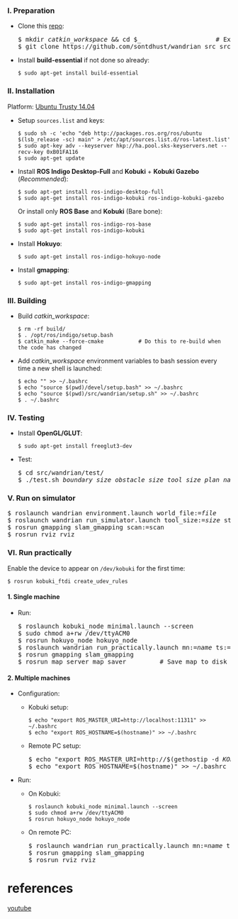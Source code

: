 ### I. Preparation
- Clone this [repo][1]:
  <pre>
  $ mkdir <i>catkin_workspace</i> && cd $_                    # Example: mkdir wandrian && cd $_
  $ git clone https://github.com/sontdhust/wandrian_src src   # Clone repository and rename to `src`
  </pre>

- Install **build-essential** if not done so already:
  ```
  $ sudo apt-get install build-essential
  ```

### II. Installation
Platform: [Ubuntu Trusty 14.04][2]
- Setup `sources.list` and keys:
  ```
  $ sudo sh -c 'echo "deb http://packages.ros.org/ros/ubuntu $(lsb_release -sc) main" > /etc/apt/sources.list.d/ros-latest.list'
  $ sudo apt-key adv --keyserver hkp://ha.pool.sks-keyservers.net --recv-key 0xB01FA116
  $ sudo apt-get update
  ```

- Install **ROS Indigo Desktop-Full** and **Kobuki** + **Kobuki Gazebo** (_Recommended_):
  ```
  $ sudo apt-get install ros-indigo-desktop-full
  $ sudo apt-get install ros-indigo-kobuki ros-indigo-kobuki-gazebo
  ```
  Or install only **ROS Base** and **Kobuki** (Bare bone):
  ```
  $ sudo apt-get install ros-indigo-ros-base
  $ sudo apt-get install ros-indigo-kobuki
  ```

- Install **Hokuyo**:
  ```
  $ sudo apt-get install ros-indigo-hokuyo-node
  ```

- Install **gmapping**:
  ```
  $ sudo apt-get install ros-indigo-gmapping
  ```

### III. Building
- Build _catkin\_workspace_:
  ```
  $ rm -rf build/
  $ . /opt/ros/indigo/setup.bash
  $ catkin_make --force-cmake           # Do this to re-build when the code has changed
  ```

- Add _catkin\_workspace_ environment variables to bash session every time a new shell is launched:
  ```
  $ echo "" >> ~/.bashrc
  $ echo "source $(pwd)/devel/setup.bash" >> ~/.bashrc
  $ echo "source $(pwd)/src/wandrian/setup.sh" >> ~/.bashrc
  $ . ~/.bashrc
  ```

### IV. Testing
- Install **OpenGL/GLUT**:
  ```
  $ sudo apt-get install freeglut3-dev
  ```

- Test:
  <pre>
  $ cd src/wandrian/test/
  $ ./test.sh <i>boundary_size</i> <i>obstacle_size</i> <i>tool_size</i> <i>plan_name</i>
  </pre>

### V. Run on simulator
<pre>
$ roslaunch wandrian environment.launch world_file:=<i>file</i>
$ roslaunch wandrian run_simulator.launch tool_size:=<i>size</i> starting_point_x:=<i>x</i> starting_point_y:=<i>y</i> plan_name:=<i>name</i>
$ rosrun gmapping slam_gmapping scan:=scan
$ rosrun rviz rviz
</pre>

### VI. Run practically
Enable the device to appear on `/dev/kobuki` for the first time:
```
$ rosrun kobuki_ftdi create_udev_rules
```

#### 1. Single machine
- Run:
  <pre>
  $ roslaunch kobuki_node minimal.launch --screen
  $ sudo chmod a+rw /dev/ttyACM0
  $ rosrun hokuyo_node hokuyo_node
  $ roslaunch wandrian run_practically.launch mn:=<i>name</i> ts:=<i>size</i> sp_x:=<i>x</i> sp_y:=<i>y</i> pn:=<i>name</i> lv:=<i>velocity</i> pav:=<i>velocity</i> nav:=<i>velocity</i> l_cr:=<i>rate</i> l_af:=<i>factor</i> e_rd:=<i>epsilon</i> e_md:=<i>epsilon</i> e_p:=<i>epsilon</i> d_lp:=<i>deviation</i> d_ap:=<i>deviation</i> t_lsc:=<i>threshold</i> t_asc:=<i>threshold</i>
  $ rosrun gmapping slam_gmapping
  $ rosrun map_server map_saver         # Save map to disk when finished
  </pre>

#### 2. Multiple machines
- Configuration:
  + Kobuki setup:
    ```
    $ echo "export ROS_MASTER_URI=http://localhost:11311" >> ~/.bashrc
    $ echo "export ROS_HOSTNAME=$(hostname)" >> ~/.bashrc
    ```

  + Remote PC setup:
    <pre>
    $ echo "export ROS_MASTER_URI=http://$(gethostip -d <i>KOBUKI_HOSTNAME</i>):11311" >> ~/.bashrc
    $ echo "export ROS_HOSTNAME=$(hostname)" >> ~/.bashrc
    </pre>

- Run:
  + On Kobuki:
    ```
    $ roslaunch kobuki_node minimal.launch --screen
    $ sudo chmod a+rw /dev/ttyACM0
    $ rosrun hokuyo_node hokuyo_node
    ```

  + On remote PC:
    <pre>
    $ roslaunch wandrian run_practically.launch mn:=<i>name</i> ts:=<i>size</i> sp_x:=<i>x</i> sp_y:=<i>y</i> pn:=<i>name</i> lv:=<i>velocity</i> pav:=<i>velocity</i> nav:=<i>velocity</i> l_cr:=<i>rate</i> l_af:=<i>factor</i> e_rd:=<i>epsilon</i> e_md:=<i>epsilon</i> e_p:=<i>epsilon</i> d_lp:=<i>deviation</i> d_ap:=<i>deviation</i> t_lsc:=<i>threshold</i> t_asc:=<i>threshold</i>
    $ rosrun gmapping slam_gmapping
    $ rosrun rviz rviz
    </pre>

[1]: https://github.com/sontdhust/wandrian_src
[2]: http://wiki.ros.org/indigo/Installation/Ubuntu

# references

[youtube](https://www.youtube.com/watch?v=qeZ3WLrHANY)
